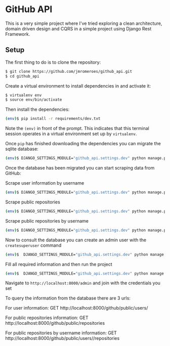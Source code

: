 # GitHub API
This is a very simple project where I've tried exploring a clean architecture, domain driven design and CQRS in a simple project using Django Rest Framework.

## Setup

The first thing to do is to clone the repository:

```sh
$ git clone https://github.com/jmromeroes/github_api.git
$ cd github_api
```

Create a virtual environment to install dependencies in and activate it:

```sh
$ virtualenv env
$ source env/bin/activate
```

Then install the dependencies:

```sh
(env)$ pip install -r requirements/dev.txt
```
Note the `(env)` in front of the prompt. This indicates that this terminal
session operates in a virtual environment set up by `virtualenv`.

Once `pip` has finished downloading the dependencies you can migrate the sqlite database:
```sh
(env)$ DJANGO_SETTINGS_MODULE="github_api.settings.dev" python manage.py migrate
```

Once the database has been migrated you can start scraping data from GitHub:

Scrape user information by username
```sh
(env)$ DJANGO_SETTINGS_MODULE="github_api.settings.dev" python manage.py scrape_user_information <username>
```

Scrape public repositories
```sh
(env)$ DJANGO_SETTINGS_MODULE="github_api.settings.dev" python manage.py scrape_repositories
```

Scrape public repositories by username
```sh
(env)$ DJANGO_SETTINGS_MODULE="github_api.settings.dev" python manage.py scrape_repositories_by_username <username>
```

Now to consult the database you can create an admin user with the `createsuperuser` command

```sh
(env)$  DJANGO_SETTINGS_MODULE="github_api.settings.dev" python manage.py createsuperuser
```

Fill all required information and then run the project
```sh
(env)$  DJANGO_SETTINGS_MODULE="github_api.settings.dev" python manage.py createsuperuser
```

Navigate to `http://localhost:8000/admin` and join with the credentials you set

To query the information from the database there are 3 urls:

For user information:
GET http://localhost:8000/github/public/users/<username>

For public repositories information:
GET http://localhost:8000/github/public/repositories

For public repositories by username information:
GET http://localhost:8000/github/public/users/<username>/repositories
